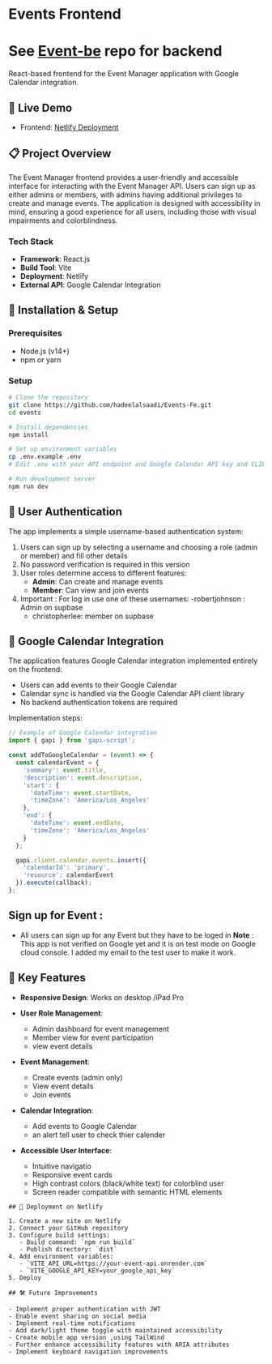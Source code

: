 # Events Frontend
# See [Event-be](https://github.com/hadeelalsaadi/Events-be) repo for backend
React-based frontend for the Event Manager application with Google Calendar integration.

## 🚀 Live Demo

- Frontend: [Netlify Deployment](https://heventsapp.netlify.app/)

## 📋 Project Overview

The Event Manager frontend provides a user-friendly and accessible interface for interacting with the Event Manager API. Users can sign up as either admins or members, with admins having additional privileges to create and manage events. The application is designed with accessibility in mind, ensuring a good experience for all users, including those with visual impairments and colorblindness.

### Tech Stack

- **Framework**: React.js
- **Build Tool**: Vite
- **Deployment**: Netlify
- **External API**: Google Calendar Integration

## 🔧 Installation & Setup

### Prerequisites
- Node.js (v14+)
- npm or yarn

### Setup

```bash
# Clone the repository
git clone https://github.com/hadeelalsaadi/Events-Fe.git
cd events

# Install dependencies
npm install

# Set up environment variables
cp .env.example .env
# Edit .env with your API endpoint and Google Calendar API key and CLIENT ID and SCOPES and DISCOVERY_DOCS

# Run development server
npm run dev
```

## 🔐 User Authentication

The app implements a simple username-based authentication system:

1. Users can sign up by selecting a username and choosing a role (admin or member) and fill other details
2. No password verification is required in this version
3. User roles determine access to different features:
   - **Admin**: Can create and manage events
   - **Member**: Can view and join events
4. Important : For log in use one of these usernames: 
   -robertjohnson : Admin on supbase
   - christopherlee: member on supbase
## 📆 Google Calendar Integration

The application features Google Calendar integration implemented entirely on the frontend:

- Users can add events to their Google Calendar
- Calendar sync is handled via the Google Calendar API client library
- No backend authentication tokens are required

Implementation steps:
```javascript
// Example of Google Calendar integration
import { gapi } from 'gapi-script';

const addToGoogleCalendar = (event) => {
  const calendarEvent = {
    'summary': event.title,
    'description': event.description,
    'start': {
      'dateTime': event.startDate,
      'timeZone': 'America/Los_Angeles'
    },
    'end': {
      'dateTime': event.endDate,
      'timeZone': 'America/Los_Angeles'
    }
  };

  gapi.client.calendar.events.insert({
    'calendarId': 'primary',
    'resource': calendarEvent
  }).execute(callback);
};
```
## Sign up for Event : 
- All users can sign up for any Event but they have to be loged in
**Note** : This app is not verified on Google yet and it is on test mode on Google cloud console. I added my email to the test user to make it work. 

## 📱 Key Features

- **Responsive Design**: Works on desktop /iPad Pro
- **User Role Management**:
  - Admin dashboard for event management
  - Member view for event participation
  - view event details
- **Event Management**:
  - Create events (admin only)
  - View event details
  - Join events
 
- **Calendar Integration**:
  - Add events to Google Calendar
  - an alert tell user to check thier calender
- **Accessible User Interface**:
  - Intuitive navigatio
  - Responsive event cards
  - High contrast colors (black/white text) for colorblind user
  - Screen reader compatible with semantic HTML elements

```
## 🚀 Deployment on Netlify

1. Create a new site on Netlify
2. Connect your GitHub repository
3. Configure build settings:
   - Build command: `npm run build`
   - Publish directory: `dist`
4. Add environment variables:
   - `VITE_API_URL=https://your-event-api.onrender.com`
   - `VITE_GOOGLE_API_KEY=your_google_api_key`
5. Deploy

## 🛠️ Future Improvements

- Implement proper authentication with JWT
- Enable event sharing on social media
- Implement real-time notifications
- Add dark/light theme toggle with maintained accessibility
- Create mobile app version ,using TailWind
- Further enhance accessibility features with ARIA attributes
- Implement keyboard navigation improvements

